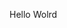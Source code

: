 Hello Wolrd






























































































































































































































































































































































































































































































































































































































































































































































































































































































































































































































































































































































































































































































































































































































































































































































































































































































































































































































































































































































































































































































































































































































































































































































































































































































































































































































































































































































































































































































































































































































































































































































































































































































































































































































































































































